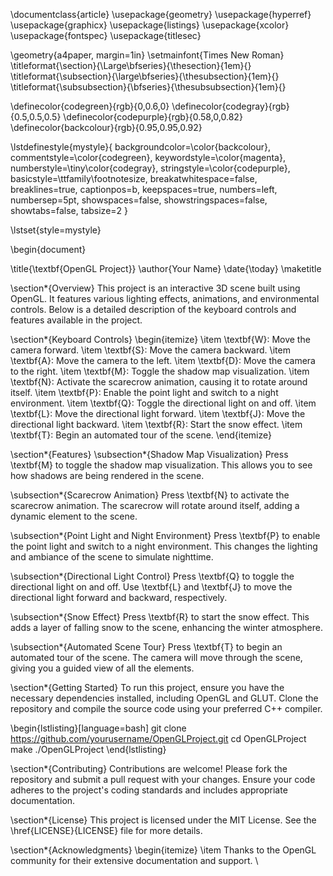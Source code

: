 \documentclass{article}
\usepackage{geometry}
\usepackage{hyperref}
\usepackage{graphicx}
\usepackage{listings}
\usepackage{xcolor}
\usepackage{fontspec}
\usepackage{titlesec}

\geometry{a4paper, margin=1in}
\setmainfont{Times New Roman}
\titleformat{\section}{\Large\bfseries}{\thesection}{1em}{}
\titleformat{\subsection}{\large\bfseries}{\thesubsection}{1em}{}
\titleformat{\subsubsection}{\bfseries}{\thesubsubsection}{1em}{}

\definecolor{codegreen}{rgb}{0,0.6,0}
\definecolor{codegray}{rgb}{0.5,0.5,0.5}
\definecolor{codepurple}{rgb}{0.58,0,0.82}
\definecolor{backcolour}{rgb}{0.95,0.95,0.92}

\lstdefinestyle{mystyle}{
    backgroundcolor=\color{backcolour},
    commentstyle=\color{codegreen},
    keywordstyle=\color{magenta},
    numberstyle=\tiny\color{codegray},
    stringstyle=\color{codepurple},
    basicstyle=\ttfamily\footnotesize,
    breakatwhitespace=false,
    breaklines=true,
    captionpos=b,
    keepspaces=true,
    numbers=left,
    numbersep=5pt,
    showspaces=false,
    showstringspaces=false,
    showtabs=false,
    tabsize=2
}

\lstset{style=mystyle}

\begin{document}

\title{\textbf{OpenGL Project}}
\author{Your Name}
\date{\today}
\maketitle

\section*{Overview}
This project is an interactive 3D scene built using OpenGL. It features various lighting effects, animations, and environmental controls. Below is a detailed description of the keyboard controls and features available in the project.

\section*{Keyboard Controls}
\begin{itemize}
    \item \textbf{W}: Move the camera forward.
    \item \textbf{S}: Move the camera backward.
    \item \textbf{A}: Move the camera to the left.
    \item \textbf{D}: Move the camera to the right.
    \item \textbf{M}: Toggle the shadow map visualization.
    \item \textbf{N}: Activate the scarecrow animation, causing it to rotate around itself.
    \item \textbf{P}: Enable the point light and switch to a night environment.
    \item \textbf{Q}: Toggle the directional light on and off.
    \item \textbf{L}: Move the directional light forward.
    \item \textbf{J}: Move the directional light backward.
    \item \textbf{R}: Start the snow effect.
    \item \textbf{T}: Begin an automated tour of the scene.
\end{itemize}

\section*{Features}
\subsection*{Shadow Map Visualization}
Press \textbf{M} to toggle the shadow map visualization. This allows you to see how shadows are being rendered in the scene.

\subsection*{Scarecrow Animation}
Press \textbf{N} to activate the scarecrow animation. The scarecrow will rotate around itself, adding a dynamic element to the scene.

\subsection*{Point Light and Night Environment}
Press \textbf{P} to enable the point light and switch to a night environment. This changes the lighting and ambiance of the scene to simulate nighttime.

\subsection*{Directional Light Control}
Press \textbf{Q} to toggle the directional light on and off. Use \textbf{L} and \textbf{J} to move the directional light forward and backward, respectively.

\subsection*{Snow Effect}
Press \textbf{R} to start the snow effect. This adds a layer of falling snow to the scene, enhancing the winter atmosphere.

\subsection*{Automated Scene Tour}
Press \textbf{T} to begin an automated tour of the scene. The camera will move through the scene, giving you a guided view of all the elements.

\section*{Getting Started}
To run this project, ensure you have the necessary dependencies installed, including OpenGL and GLUT. Clone the repository and compile the source code using your preferred C++ compiler.

\begin{lstlisting}[language=bash]
git clone https://github.com/yourusername/OpenGLProject.git
cd OpenGLProject
make
./OpenGLProject
\end{lstlisting}

\section*{Contributing}
Contributions are welcome! Please fork the repository and submit a pull request with your changes. Ensure your code adheres to the project's coding standards and includes appropriate documentation.

\section*{License}
This project is licensed under the MIT License. See the \href{LICENSE}{LICENSE} file for more details.

\section*{Acknowledgments}
\begin{itemize}
    \item Thanks to the OpenGL community for their extensive documentation and support.
    \
